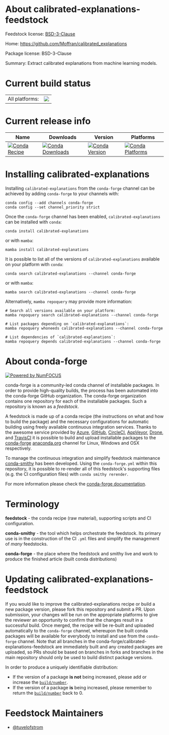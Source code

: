 About calibrated-explanations-feedstock
=======================================

Feedstock license: [BSD-3-Clause](https://github.com/conda-forge/calibrated-explanations-feedstock/blob/main/LICENSE.txt)

Home: https://github.com/Moffran/calibrated_explanations

Package license: BSD-3-Clause

Summary: Extract calibrated explanations from machine learning models.

Current build status
====================


<table><tr><td>All platforms:</td>
    <td>
      <a href="https://dev.azure.com/conda-forge/feedstock-builds/_build/latest?definitionId=20243&branchName=main">
        <img src="https://dev.azure.com/conda-forge/feedstock-builds/_apis/build/status/calibrated-explanations-feedstock?branchName=main">
      </a>
    </td>
  </tr>
</table>

Current release info
====================

| Name | Downloads | Version | Platforms |
| --- | --- | --- | --- |
| [![Conda Recipe](https://img.shields.io/badge/recipe-calibrated--explanations-green.svg)](https://anaconda.org/conda-forge/calibrated-explanations) | [![Conda Downloads](https://img.shields.io/conda/dn/conda-forge/calibrated-explanations.svg)](https://anaconda.org/conda-forge/calibrated-explanations) | [![Conda Version](https://img.shields.io/conda/vn/conda-forge/calibrated-explanations.svg)](https://anaconda.org/conda-forge/calibrated-explanations) | [![Conda Platforms](https://img.shields.io/conda/pn/conda-forge/calibrated-explanations.svg)](https://anaconda.org/conda-forge/calibrated-explanations) |

Installing calibrated-explanations
==================================

Installing `calibrated-explanations` from the `conda-forge` channel can be achieved by adding `conda-forge` to your channels with:

```
conda config --add channels conda-forge
conda config --set channel_priority strict
```

Once the `conda-forge` channel has been enabled, `calibrated-explanations` can be installed with `conda`:

```
conda install calibrated-explanations
```

or with `mamba`:

```
mamba install calibrated-explanations
```

It is possible to list all of the versions of `calibrated-explanations` available on your platform with `conda`:

```
conda search calibrated-explanations --channel conda-forge
```

or with `mamba`:

```
mamba search calibrated-explanations --channel conda-forge
```

Alternatively, `mamba repoquery` may provide more information:

```
# Search all versions available on your platform:
mamba repoquery search calibrated-explanations --channel conda-forge

# List packages depending on `calibrated-explanations`:
mamba repoquery whoneeds calibrated-explanations --channel conda-forge

# List dependencies of `calibrated-explanations`:
mamba repoquery depends calibrated-explanations --channel conda-forge
```


About conda-forge
=================

[![Powered by
NumFOCUS](https://img.shields.io/badge/powered%20by-NumFOCUS-orange.svg?style=flat&colorA=E1523D&colorB=007D8A)](https://numfocus.org)

conda-forge is a community-led conda channel of installable packages.
In order to provide high-quality builds, the process has been automated into the
conda-forge GitHub organization. The conda-forge organization contains one repository
for each of the installable packages. Such a repository is known as a *feedstock*.

A feedstock is made up of a conda recipe (the instructions on what and how to build
the package) and the necessary configurations for automatic building using freely
available continuous integration services. Thanks to the awesome service provided by
[Azure](https://azure.microsoft.com/en-us/services/devops/), [GitHub](https://github.com/),
[CircleCI](https://circleci.com/), [AppVeyor](https://www.appveyor.com/),
[Drone](https://cloud.drone.io/welcome), and [TravisCI](https://travis-ci.com/)
it is possible to build and upload installable packages to the
[conda-forge](https://anaconda.org/conda-forge) [anaconda.org](https://anaconda.org/)
channel for Linux, Windows and OSX respectively.

To manage the continuous integration and simplify feedstock maintenance
[conda-smithy](https://github.com/conda-forge/conda-smithy) has been developed.
Using the ``conda-forge.yml`` within this repository, it is possible to re-render all of
this feedstock's supporting files (e.g. the CI configuration files) with ``conda smithy rerender``.

For more information please check the [conda-forge documentation](https://conda-forge.org/docs/).

Terminology
===========

**feedstock** - the conda recipe (raw material), supporting scripts and CI configuration.

**conda-smithy** - the tool which helps orchestrate the feedstock.
                   Its primary use is in the construction of the CI ``.yml`` files
                   and simplify the management of *many* feedstocks.

**conda-forge** - the place where the feedstock and smithy live and work to
                  produce the finished article (built conda distributions)


Updating calibrated-explanations-feedstock
==========================================

If you would like to improve the calibrated-explanations recipe or build a new
package version, please fork this repository and submit a PR. Upon submission,
your changes will be run on the appropriate platforms to give the reviewer an
opportunity to confirm that the changes result in a successful build. Once
merged, the recipe will be re-built and uploaded automatically to the
`conda-forge` channel, whereupon the built conda packages will be available for
everybody to install and use from the `conda-forge` channel.
Note that all branches in the conda-forge/calibrated-explanations-feedstock are
immediately built and any created packages are uploaded, so PRs should be based
on branches in forks and branches in the main repository should only be used to
build distinct package versions.

In order to produce a uniquely identifiable distribution:
 * If the version of a package **is not** being increased, please add or increase
   the [``build/number``](https://docs.conda.io/projects/conda-build/en/latest/resources/define-metadata.html#build-number-and-string).
 * If the version of a package **is** being increased, please remember to return
   the [``build/number``](https://docs.conda.io/projects/conda-build/en/latest/resources/define-metadata.html#build-number-and-string)
   back to 0.

Feedstock Maintainers
=====================

* [@tuvelofstrom](https://github.com/tuvelofstrom/)

